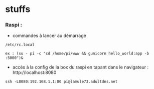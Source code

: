 stuffs
======

### Raspi :

* commandes à lancer au démarrage
```
/etc/rc.local

ex : (su - pi -c "cd /home/pi/www && gunicorn hello_world:app -b :5000")&
```
* accès à la config de la box du raspi en tapant dans le navigateur : http://localhost:8080

` ssh -L8080:192.168.1.1:80 pi@lamule73.adultdns.net `
